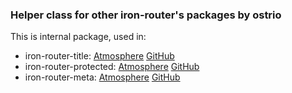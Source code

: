 ### Helper class for other iron-router\'s packages by ostrio

This is internal package, used in:
 - iron-router-title: [Atmosphere](https://atmospherejs.com/ostrio/iron-router-title) [GitHub](https://github.com/VeliovGroup/Meteor-iron-router-title/)
 - iron-router-protected: [Atmosphere](https://atmospherejs.com/ostrio/iron-router-protected) [GitHub](https://github.com/VeliovGroup/Meteor-iron-router-protected/)
 - iron-router-meta: [Atmosphere](https://atmospherejs.com/ostrio/iron-router-meta) [GitHub](https://github.com/VeliovGroup/Meteor-iron-router-meta/)